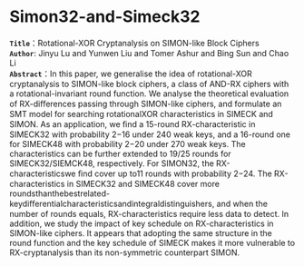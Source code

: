# Simon32-and-Simeck32
**`Title`**：Rotational-XOR Cryptanalysis on SIMON-like Block Ciphers  
**`Author`**: Jinyu Lu and Yunwen Liu and Tomer Ashur and Bing Sun and Chao Li   
**`Abstract`**：In this paper, we generalise the idea of rotational-XOR cryptanalysis to SIMON-like block ciphers, a class of AND-RX ciphers with a rotational-invariant round function. We analyse the theoretical evaluation of RX-diﬀerences passing through SIMON-like ciphers, and formulate an SMT model for searching rotationalXOR characteristics in SIMECK and SIMON. As an application, we ﬁnd a 15-round RX-characteristic in SIMECK32 with probability 2−16 under 240 weak keys, and a 16-round one for SIMECK48 with probability 2−20 under 270 weak keys. The characteristics can be further extended to 19/25 rounds for SIMECK32/SIEMCK48, respectively. For SIMON32, the RX-characteristicswe ﬁnd cover up to11 rounds with probability 2−24. The RX-characteristics in SIMECK32 and SIMECK48 cover more roundsthanthebestrelated-keydiﬀerentialcharacteristicsandintegraldistinguishers, and when the number of rounds equals, RX-characteristics require less data to detect. In addition, we study the impact of key schedule on RX-characteristics in SIMON-like ciphers. It appears that adopting the same structure in the round function and the key schedule of SIMECK makes it more vulnerable to RX-cryptanalysis than its non-symmetric counterpart SIMON. 
